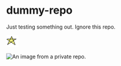 # dummy-repo

Just testing something out. Ignore this repo.

![A tiny pixel art star image.](https://github.com/roboticforest/dummy-repo/blob/main/a-star-icon.png "Pixel Art Star")

![An image from a private repo.](https://github.com/roboticforest/dummy-two/blob/main/face.png "Smiling Face")
